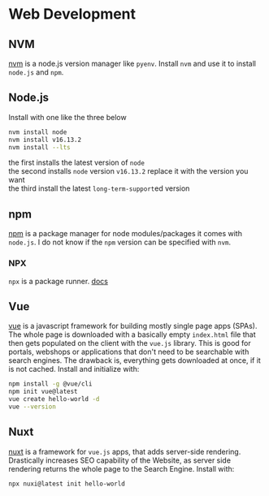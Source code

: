 # Web Development

## NVM 
[nvm](https://github.com/nvm-sh/nvm/blob/master/README.md) is a node.js version manager like `pyenv`.
Install `nvm` and use it to install `node.js` and `npm`.

## Node.js
Install with one like the three below
```bash
nvm install node
nvm install v16.13.2
nvm install --lts
```
the first installs the latest version of `node`  
the second installs `node` version `v16.13.2` replace it with the version you want  
the third install the latest `long-term-support`ed version

## npm
[npm](https://www.npmjs.com/) is a package manager for node modules/packages it comes with `node.js`. I do not know if the `npm` version can be specified with `nvm`.

### NPX
`npx` is a package runner. [docs](https://docs.npmjs.com/cli/v7/commands/npx)

## Vue
[vue](https://vuejs.org/) is a javascript framework for building mostly single page apps (SPAs). The whole page is downloaded with a basically empty `index.html` file that then gets populated on the client with the `vue.js` library. This is good for portals, webshops or applications that don't need to be searchable with search engines. The drawback is, everything gets downloaded at once, if it is not cached. 
Install and initialize with:
```bash
npm install -g @vue/cli
npm init vue@latest
vue create hello-world -d
vue --version
```


## Nuxt
[nuxt](https://nuxt.com/) is a framework for `vue.js` apps, that adds server-side rendering. Drastically increases SEO capability of the Website, as server side rendering returns the whole page to the Search Engine.
Install with: 
```bash
npx nuxi@latest init hello-world
```